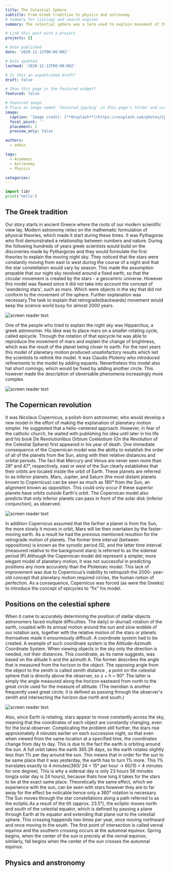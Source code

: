 ```yaml
---
title: The Celestial Sphere
subtitle: From Greek tradition to physics and astronomy
# Summary for listings and search engines
summary: The celestial sphere was a term used to explain movement of the stars during ancient greece. It consists out of an outward layer which completly encloses the earth, as seen on the figure on the left side. On this sphere all the observable stars were located and it was believed that the rotation of that sphere around an axis from e.g. north to south pole was the cause of movement

# Link this post with a project
projects: []

# Date published
date: '2020-12-13T00:00:00Z'

# Date updated
lastmod: '2020-12-13T00:00:00Z'

# Is this an unpublished draft?
draft: false

# Show this page in the Featured widget?
featured: false

# Featured image
# Place an image named `featured.jpg/png` in this page's folder and customize its options here.
image:
  caption: 'Image credit: [**Unsplash**](https://unsplash.com/photos/CpkOjOcXdUY)'
  focal_point: ''
  placement: 2
  preview_only: false

authors:
  - admin

tags:
  - Academic
  - Astronomy
  - Physics

categories:
---
```


```python
import libr
print('hello')
```
## The Greek tradition
Our story starts in ancient Greece where the roots of our modern scientific view lay. Modern astronomy relies on the mathematic formulation of physical theories, which made it start during these times. It was Pythagoras who first demonstrated a relationship between numbers and nature. During the following hundreds of years greek scientists would build on the discoveries made by Pythargoras and they would formulate the first theories to explain the moving night sky. They noticed that the stars were constantly moving from east to west during the course of a night and that the star constellation would vary by season. This made the assumption propable that our night sky revolved around a fixed earth, so that the circular movement is created by the stars - a geocentric universe. However this model was flawed since it did not take into account the concept of 'wandering stars', such as mars. Which were objects in the sky that did not conform to the movement of the sphere. Further explanation was necessary.The task to explain that retrograde(backwards) movement would keep the science world busy for almost 2000 years.

![screen reader text](movement_mars.jpg "The path of mars.")

One of the people who tried to explain the night sky was Hipparchus, a greek astronomer. His idea was to place mars on a smaller rotating cycle, called epicycle. Through the rotation of that epicycle he was able to reproduce the movement of mars and explain the change of brightness, which was the result of the planet being closer to earth. For the next years this model of planetary motion produced unsatisfactory results which led the scientists to rethink the model. It was Claudis Ptolemy who introduced refinements to the model by adding equants. Nevertheless this model also hat short comings, which would be fixed by adding another circle. This however made the description of obversable phenomena increasingly more complex.

![screen reader text](epicycle.jpg "")

## The Copernican revolution
It was Nicolaus Copernicus, a polish-born astronomer, who would develop a new model in the effort of making the explanation of planetary motion simpler. He suggested that a helio-centered approach. However, in fear of the catholic church, he waited with publishing his idea until later in his life and his book De Revolutionibus Orbium Coelestium (On the Revolution of the Celestial Sphere) first appeared in his year of death. One immediate consequence of the Copernican model was the ability to establish the order of all of the planets from the Sun, along with their relative distances and orbital periods. The fact that Mercury and Venus are never seen more than 28° and 47°, respectively, east or west of the Sun clearly establishes that their orbits are located inside the orbit of Earth. These planets are referred to as inferior planets. Mars, Jupiter, and Saturn (the most distant planets known to Copernicus) can be seen as much as 180° from the Sun, an alignment known as opposition. This could only occur if these superior planets have orbits outside Earth's orbit. The Copernican model also predicts that only inferior planets can pass in front of the solar disk (inferior conjunction), as observed.

![screen reader text](elongation.PNG "")

In addition Copernicus assumed that the farther a planet is from the Sun, the more slowly it moves in orbit, Mars will be then overtaken by the faster-moving earth. As a result he had the previous mentioned resultion for the retrograde motion of planets. The former time interval (between oppositions) is known as the synodic period (S), and the latter time interval (measured relative to the background stars) is referred to as the sidereal period (P).Although the Copernican model did represent a simpler, more elegant model of planetary motion, it was not successful in predicting positions any more accurately than the Ptolemaic model. This lack of improvement was due to Copernicus’s inability to relinquish the 2000- year-old concept that planetary motion required circles, the human notion of perfection. As a consequence, Copernicus was forced (as were the Greeks) to introduce the concept of epicycles to “fix” his model.

## Positions on the celestial sphere
When it came to accurately determining the position of stellar objects astronomers faced multiple difficulties. The daily( or diurnal) rotation of the earth, coupled with its annual motion around the sun and slow wobble of our rotation axis, together with the relative motion of the stars or planets themselves made it enourmously difficult. A coordinate system had to be created. A example of such coordinate system is the Altitude-Azimuth Coordinate System. When viewing objects in the sky only the direction is needed, not their distances. This coordinate, as its name suggests, was based on the alitude h and the azimuth A. The former describes the angle that is measured from the horizon to the object. The opposing angle from the object to the zenith is called zenith distance , a point on the celestial sphere that is directly above the observer, so z + h = 90°. The latter is simply the angle measured along the horizon eastward from north to the great circle used for the measure of altitude. (The meridian is another frequently used great circle; it is defined as passing through the observer's zenith and intersecting the horizon due north and south.)

![screen reader text](azimuth.png "")

Also, since Earth is rotating, stars appear to move constantly across the sky, meaning that the coordinates of each object are constantly changing, even for the local observer. Complicating the problem still further, the stars rise approximately 4 minutes earlier on each successive night, so that even when viewed from the same location at a specified time, the coordinates change from day to day. This is due to the fact the earth is orbiting around the sun. A full orbit takes the earth 365.26 days, so the earth rotates slightly less than 1% per day around the sun. This means that in order for the sun to be same place that it was yesterday, the earth has to turn 1% more. This 1% translates exactly to 4 minutes(360/ 24 = 15° per hour -> 60/15 = 4 minutes for one degree). This is why a sidereal day is only 23 hours 56 minutes long(a solar day is 24 hours), because thats how long it takes for the stars to be at the exact same place. Theoretically the same effect, which we experience with the sun, can be seen with stars however they are to far away for the effect be noticable hence only a 360° rotation is necessary. The Sun moves through the star constellations along a path referred to as the ecliptic.As a result of the tilt (approx. 23.5°), the ecliptic moves north and south of the celestial equator, which is defined by passing a plane through Earth at its equator and extending that plane out to the celestial sphere. This crossing happends two times per year, once moving northward and once moving to the south. The first point of intersection is called vernal equinox and the southern crossing occurs at the autumnal equinox. Spring begins, when the center of the sun is precisly at the vernal equinox; similarly, fall begins when the center of the sun crosses the autumnal equinox.

## Physics and anstronomy
